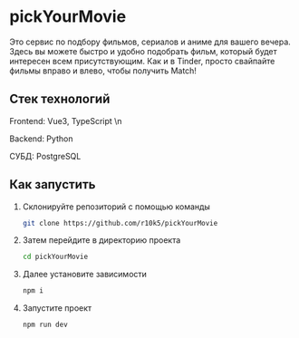 # pickYourMovie

Это сервис по подбору фильмов, сериалов и аниме для вашего вечера. Здесь вы можете быстро и удобно подобрать фильм, который будет интересен всем присутствующим. Как и в Tinder, просто свайпайте фильмы вправо и влево, чтобы получить Match!

## Стек технологий 
Frontend: Vue3, TypeScript \n

Backend: Python

СУБД: PostgreSQL

## Как запустить 
1. Склонируйте репозиторий с помощью команды
   ```sh
   git clone https://github.com/r10k5/pickYourMovie
   ```
2. Затем перейдите в директорию проекта
   ```sh
   cd pickYourMovie
   ```
3. Далее установите зависимости
   ```sh
   npm i
   ```
4. Запустите проект
   ```sh
   npm run dev
   ```
